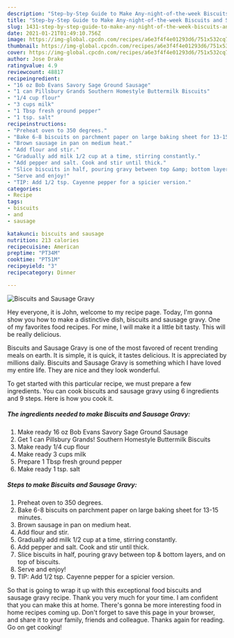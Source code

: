 ```yaml
---
description: "Step-by-Step Guide to Make Any-night-of-the-week Biscuits and Sausage Gravy"
title: "Step-by-Step Guide to Make Any-night-of-the-week Biscuits and Sausage Gravy"
slug: 1431-step-by-step-guide-to-make-any-night-of-the-week-biscuits-and-sausage-gravy
date: 2021-01-21T01:49:10.756Z
image: https://img-global.cpcdn.com/recipes/a6e3f4f4e01293d6/751x532cq70/biscuits-and-sausage-gravy-recipe-main-photo.jpg
thumbnail: https://img-global.cpcdn.com/recipes/a6e3f4f4e01293d6/751x532cq70/biscuits-and-sausage-gravy-recipe-main-photo.jpg
cover: https://img-global.cpcdn.com/recipes/a6e3f4f4e01293d6/751x532cq70/biscuits-and-sausage-gravy-recipe-main-photo.jpg
author: Jose Drake
ratingvalue: 4.9
reviewcount: 48817
recipeingredient:
- "16 oz Bob Evans Savory Sage Ground Sausage"
- "1 can Pillsbury Grands Southern Homestyle Buttermilk Biscuits"
- "1/4 cup flour"
- "3 cups milk"
- "1 Tbsp fresh ground pepper"
- "1 tsp. salt"
recipeinstructions:
- "Preheat oven to 350 degrees."
- "Bake 6-8 biscuits on parchment paper on large baking sheet for 13-15 minutes."
- "Brown sausage in pan on medium heat."
- "Add flour and stir."
- "Gradually add milk 1/2 cup at a time, stirring constantly."
- "Add pepper and salt. Cook and stir until thick."
- "Slice biscuits in half, pouring gravy between top &amp; bottom layers, and on top of biscuits."
- "Serve and enjoy!"
- "TIP: Add 1/2 tsp. Cayenne pepper for a spicier version."
categories:
- Recipe
tags:
- biscuits
- and
- sausage

katakunci: biscuits and sausage 
nutrition: 213 calories
recipecuisine: American
preptime: "PT34M"
cooktime: "PT51M"
recipeyield: "3"
recipecategory: Dinner

---
```



![Biscuits and Sausage Gravy](https://img-global.cpcdn.com/recipes/a6e3f4f4e01293d6/751x532cq70/biscuits-and-sausage-gravy-recipe-main-photo.jpg)

Hey everyone, it is John, welcome to my recipe page. Today, I'm gonna show you how to make a distinctive dish, biscuits and sausage gravy. One of my favorites food recipes. For mine, I will make it a little bit tasty. This will be really delicious.



Biscuits and Sausage Gravy is one of the most favored of recent trending meals on earth. It is simple, it is quick, it tastes delicious. It is appreciated by millions daily. Biscuits and Sausage Gravy is something which I have loved my entire life. They are nice and they look wonderful.


To get started with this particular recipe, we must prepare a few ingredients. You can cook biscuits and sausage gravy using 6 ingredients and 9 steps. Here is how you cook it.

<!--inarticleads1-->

##### The ingredients needed to make Biscuits and Sausage Gravy:

1. Make ready 16 oz Bob Evans Savory Sage Ground Sausage
1. Get 1 can Pillsbury Grands! Southern Homestyle Buttermilk Biscuits
1. Make ready 1/4 cup flour
1. Make ready 3 cups milk
1. Prepare 1 Tbsp fresh ground pepper
1. Make ready 1 tsp. salt




<!--inarticleads2-->

##### Steps to make Biscuits and Sausage Gravy:

1. Preheat oven to 350 degrees.
1. Bake 6-8 biscuits on parchment paper on large baking sheet for 13-15 minutes.
1. Brown sausage in pan on medium heat.
1. Add flour and stir.
1. Gradually add milk 1/2 cup at a time, stirring constantly.
1. Add pepper and salt. Cook and stir until thick.
1. Slice biscuits in half, pouring gravy between top &amp; bottom layers, and on top of biscuits.
1. Serve and enjoy!
1. TIP: Add 1/2 tsp. Cayenne pepper for a spicier version.




So that is going to wrap it up with this exceptional food biscuits and sausage gravy recipe. Thank you very much for your time. I am confident that you can make this at home. There's gonna be more interesting food in home recipes coming up. Don't forget to save this page in your browser, and share it to your family, friends and colleague. Thanks again for reading. Go on get cooking!
